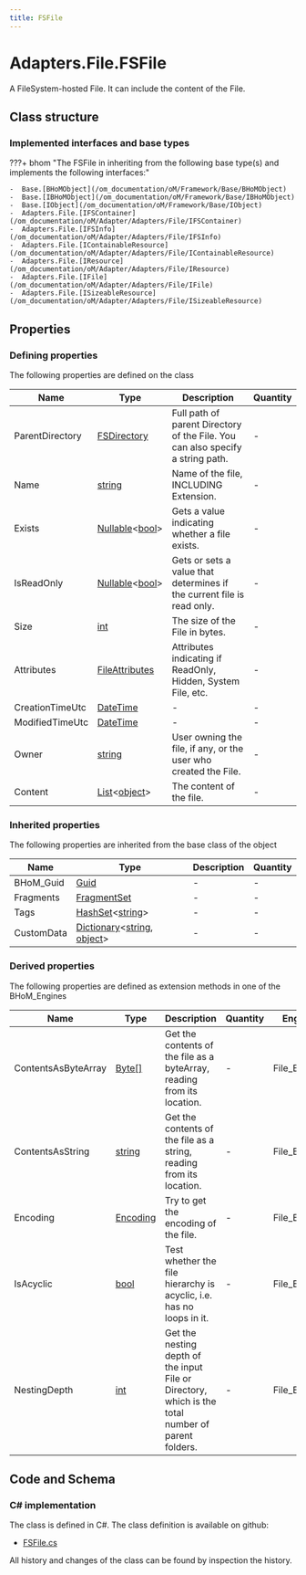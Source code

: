 ```yaml
---
title: FSFile
---
```


# Adapters.File.FSFile

A FileSystem-hosted File. It can include the content of the File.

## Class structure

### Implemented interfaces and base types

???+ bhom "The FSFile in inheriting from the following base type(s) and implements the following interfaces:"

    -  Base.[BHoMObject](/om_documentation/oM/Framework/Base/BHoMObject)
    -  Base.[IBHoMObject](/om_documentation/oM/Framework/Base/IBHoMObject)
    -  Base.[IObject](/om_documentation/oM/Framework/Base/IObject)
    -  Adapters.File.[IFSContainer](/om_documentation/oM/Adapter/Adapters/File/IFSContainer)
    -  Adapters.File.[IFSInfo](/om_documentation/oM/Adapter/Adapters/File/IFSInfo)
    -  Adapters.File.[IContainableResource](/om_documentation/oM/Adapter/Adapters/File/IContainableResource)
    -  Adapters.File.[IResource](/om_documentation/oM/Adapter/Adapters/File/IResource)
    -  Adapters.File.[IFile](/om_documentation/oM/Adapter/Adapters/File/IFile)
    -  Adapters.File.[ISizeableResource](/om_documentation/oM/Adapter/Adapters/File/ISizeableResource)


## Properties



### Defining properties

The following properties are defined on the class

| Name             | Type             | Description      | Quantity         |
|------------------|------------------|------------------|------------------|
| ParentDirectory | [FSDirectory](/om_documentation/oM/Adapter/Adapters/File/FSDirectory) | Full path of parent Directory of the File. You can also specify a string path. | - |
| Name | [string](https://learn.microsoft.com/en-us/dotnet/api/System.String?view=netstandard-2.0) | Name of the file, INCLUDING Extension. | - |
| Exists | [Nullable](https://learn.microsoft.com/en-us/dotnet/api/System.Nullable-1?view=netstandard-2.0)&lt;[bool](https://learn.microsoft.com/en-us/dotnet/api/System.Boolean?view=netstandard-2.0)&gt; | Gets a value indicating whether a file exists. | - |
| IsReadOnly | [Nullable](https://learn.microsoft.com/en-us/dotnet/api/System.Nullable-1?view=netstandard-2.0)&lt;[bool](https://learn.microsoft.com/en-us/dotnet/api/System.Boolean?view=netstandard-2.0)&gt; | Gets or sets a value that determines if the current file is read only. | - |
| Size | [int](https://learn.microsoft.com/en-us/dotnet/api/System.Int32?view=netstandard-2.0) | The size of the File in bytes. | - |
| Attributes | [FileAttributes](https://learn.microsoft.com/en-us/dotnet/api/System.IO.FileAttributes?view=netstandard-2.0) | Attributes indicating if ReadOnly, Hidden, System File, etc. | - |
| CreationTimeUtc | [DateTime](https://learn.microsoft.com/en-us/dotnet/api/System.DateTime?view=netstandard-2.0) | - | - |
| ModifiedTimeUtc | [DateTime](https://learn.microsoft.com/en-us/dotnet/api/System.DateTime?view=netstandard-2.0) | - | - |
| Owner | [string](https://learn.microsoft.com/en-us/dotnet/api/System.String?view=netstandard-2.0) | User owning the file, if any, or the user who created the File. | - |
| Content | [List](https://learn.microsoft.com/en-us/dotnet/api/System.Collections.Generic.List-1?view=netstandard-2.0)&lt;[object](https://learn.microsoft.com/en-us/dotnet/api/System.Object?view=netstandard-2.0)&gt; | The content of the file. | - |


### Inherited properties
The following properties are inherited from the base class of the object

| Name             | Type             | Description      | Quantity         |
|------------------|------------------|------------------|------------------|
| BHoM_Guid | [Guid](https://learn.microsoft.com/en-us/dotnet/api/System.Guid?view=netstandard-2.0) | - | - |
| Fragments | [FragmentSet](/om_documentation/oM/Framework/Base/FragmentSet) | - | - |
| Tags | [HashSet](https://learn.microsoft.com/en-us/dotnet/api/System.Collections.Generic.HashSet-1?view=netstandard-2.0)&lt;[string](https://learn.microsoft.com/en-us/dotnet/api/System.String?view=netstandard-2.0)&gt; | - | - |
| CustomData | [Dictionary](https://learn.microsoft.com/en-us/dotnet/api/System.Collections.Generic.Dictionary-2?view=netstandard-2.0)&lt;[string](https://learn.microsoft.com/en-us/dotnet/api/System.String?view=netstandard-2.0), [object](https://learn.microsoft.com/en-us/dotnet/api/System.Object?view=netstandard-2.0)&gt; | - | - |


### Derived properties

The following properties are defined as extension methods in one of the BHoM_Engines

| Name             | Type             | Description      | Quantity         | Engine           |
|------------------|------------------|------------------|------------------|------------------|
| ContentsAsByteArray | [Byte[]](https://learn.microsoft.com/en-us/dotnet/api/System.Byte[]?view=netstandard-2.0) | Get the contents of the file as a byteArray, reading from its location. | - | File_Engine |
| ContentsAsString | [string](https://learn.microsoft.com/en-us/dotnet/api/System.String?view=netstandard-2.0) | Get the contents of the file as a string, reading from its location. | - | File_Engine |
| Encoding | [Encoding](https://learn.microsoft.com/en-us/dotnet/api/System.Text.Encoding?view=netstandard-2.0) | Try to get the encoding of the file. | - | File_Engine |
| IsAcyclic | [bool](https://learn.microsoft.com/en-us/dotnet/api/System.Boolean?view=netstandard-2.0) | Test whether the file hierarchy is acyclic, i.e. has no loops in it. | - | File_Engine |
| NestingDepth | [int](https://learn.microsoft.com/en-us/dotnet/api/System.Int32?view=netstandard-2.0) | Get the nesting depth of the input File or Directory, which is the total number of parent folders. | - | File_Engine |


## Code and Schema

### C# implementation

The class is defined in C#. The class definition is available on github:

- [FSFile.cs](https://github.com/BHoM/File_Toolkit/blob/develop/File_oM/FSFile.cs)

All history and changes of the class can be found by inspection the history.
